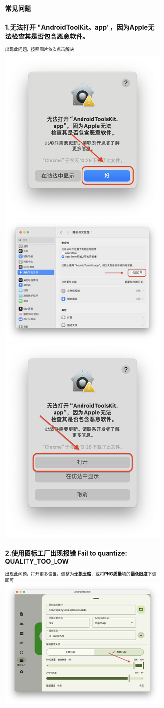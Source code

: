 ## 常见问题
## 1.无法打开 "AndroidToolKit。app"，因为Apple无法检查其是否包含恶意软件。
出现此问题，按照图片依次点击解决

![Fail_To_Quantize](screenshots/unopen_1.png)
![Fail_To_Quantize](screenshots/unopen_2.png)
![Fail_To_Quantize](screenshots/unopen_3.png)

## 2.使用图标工厂出现报错 Fail to quantize: QUALITY_TOO_LOW
出现此问题，打开更多设置，调整为**无损压缩**，或将**PNG质量**项的**最低限度**下调即可
![Fail_To_Quantize](screenshots/fail_to_quantize.png)
